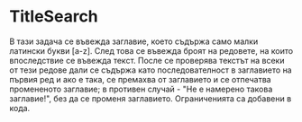 # TitleSearch

В тази задача се въвежда заглавие, което съдържа само малки латински букви [a-z]. След това се въвежда броят на редовете, на които впоследствие се въвежда текст. После се проверява текстът на всеки от тези редове дали се съдържа като последователност в заглавието на първия ред и ако е така, се премахва от заглавието и се отпечатва промененото заглавие; в противен случай - "Не е намерено такова заглавие!", без да се променя заглавието. Ограниченията са добавени в кода.
